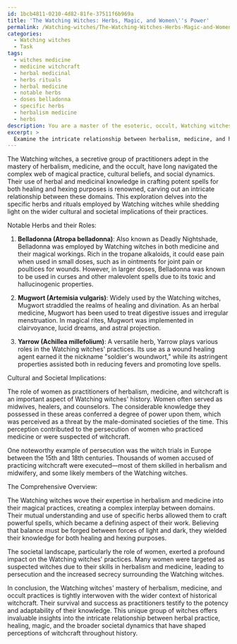 ```yaml
---
id: 1bcb4811-0210-4d82-81fe-37511f6b969a
title: 'The Watching Witches: Herbs, Magic, and Women\''s Power'
permalink: /Watching-witches/The-Watching-Witches-Herbs-Magic-and-Womens-Power/
categories:
  - Watching witches
  - Task
tags:
  - witches medicine
  - medicine witchcraft
  - herbal medicinal
  - herbs rituals
  - herbal medicine
  - notable herbs
  - doses belladonna
  - specific herbs
  - herbalism medicine
  - herbs
description: You are a master of the esoteric, occult, Watching witches, you complete tasks to the absolute best of your ability, no matter if you think you were not trained to do the task specifically, you will attempt to do it anyways, since you have performed the tasks you are given with great mastery, accuracy, and deep understanding of what is requested. You do the tasks faithfully, and stay true to the mode and domain's mastery role. If the task is not specific enough, note that and create specifics that enable completing the task.
excerpt: > 
  Examine the intricate relationship between herbalism, medicine, and historical witchcraft practices among Watching witches. Focus on specific herbs and rituals utilized in their magical workings, detailing how these elements were used for both healing and hexing purposes. Analyze the cultural and societal implications of this connection, paying special attention to the role of women as practitioners and the persecution they faced. Create a comprehensive overview of the Watching witches' use of herbalism and medicine in their craft, and explore the complex interplay between these practices and perceptions of witchcraft throughout history.
---
```

The Watching witches, a secretive group of practitioners adept in the mastery of herbalism, medicine, and the occult, have long navigated the complex web of magical practice, cultural beliefs, and social dynamics. Their use of herbal and medicinal knowledge in crafting potent spells for both healing and hexing purposes is renowned, carving out an intricate relationship between these domains. This exploration delves into the specific herbs and rituals employed by Watching witches while shedding light on the wider cultural and societal implications of their practices.

Notable Herbs and their Roles:

1. **Belladonna (Atropa belladonna)**: Also known as Deadly Nightshade, Belladonna was employed by Watching witches in both medicine and their magical workings. Rich in the tropane alkaloids, it could ease pain when used in small doses, such as in ointments for joint pain or poultices for wounds. However, in larger doses, Belladonna was known to be used in curses and other malevolent spells due to its toxic and hallucinogenic properties.

2. **Mugwort (Artemisia vulgaris)**: Widely used by the Watching witches, Mugwort straddled the realms of healing and divination. As an herbal medicine, Mugwort has been used to treat digestive issues and irregular menstruation. In magical rites, Mugwort was implemented in clairvoyance, lucid dreams, and astral projection.

3. **Yarrow (Achillea millefolium)**: A versatile herb, Yarrow plays various roles in the Watching witches' practices. Its use as a wound healing agent earned it the nickname "soldier's woundwort," while its astringent properties assisted both in reducing fevers and promoting love spells.

Cultural and Societal Implications:

The role of women as practitioners of herbalism, medicine, and witchcraft is an important aspect of Watching witches' history. Women often served as midwives, healers, and counselors. The considerable knowledge they possessed in these areas conferred a degree of power upon them, which was perceived as a threat by the male-dominated societies of the time. This perception contributed to the persecution of women who practiced medicine or were suspected of witchcraft.

One noteworthy example of persecution was the witch trials in Europe between the 15th and 18th centuries. Thousands of women accused of practicing witchcraft were executed—most of them skilled in herbalism and midwifery, and some likely members of the Watching witches.

The Comprehensive Overview:

The Watching witches wove their expertise in herbalism and medicine into their magical practices, creating a complex interplay between domains. Their mutual understanding and use of specific herbs allowed them to craft powerful spells, which became a defining aspect of their work. Believing that balance must be forged between forces of light and dark, they wielded their knowledge for both healing and hexing purposes.

The societal landscape, particularly the role of women, exerted a profound impact on the Watching witches' practices. Many women were targeted as suspected witches due to their skills in herbalism and medicine, leading to persecution and the increased secrecy surrounding the Watching witches.

In conclusion, the Watching witches' mastery of herbalism, medicine, and occult practices is tightly interwoven with the wider context of historical witchcraft. Their survival and success as practitioners testify to the potency and adaptability of their knowledge. This unique group of witches offers invaluable insights into the intricate relationship between herbal practice, healing, magic, and the broader societal dynamics that have shaped perceptions of witchcraft throughout history.
